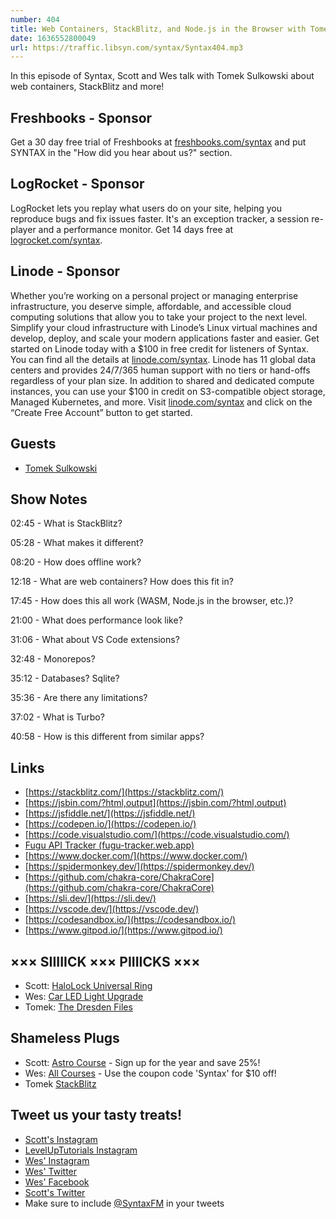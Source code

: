 ```yaml
---
number: 404
title: Web Containers, StackBlitz, and Node.js in the Browser with Tomek Sulkowski
date: 1636552800049
url: https://traffic.libsyn.com/syntax/Syntax404.mp3
---
```


In this episode of Syntax, Scott and Wes talk with Tomek Sulkowski about web containers, StackBlitz and more!

## Freshbooks - Sponsor
Get a 30 day free trial of Freshbooks at [freshbooks.com/syntax](https://freshbooks.com/syntax) and put SYNTAX in the "How did you hear about us?" section.

## LogRocket - Sponsor
LogRocket lets you replay what users do on your site, helping you reproduce bugs and fix issues faster. It's an exception tracker, a session re-player and a performance monitor. Get 14 days free at [logrocket.com/syntax](https://logrocket.com/syntax).

## Linode - Sponsor
Whether you’re working on a personal project or managing enterprise infrastructure, you deserve simple, affordable, and accessible cloud computing solutions that allow you to take your project to the next level. Simplify your cloud infrastructure with Linode’s Linux virtual machines and develop, deploy, and scale your modern applications faster and easier. Get started on Linode today with a $100 in free credit for listeners of Syntax. You can find all the details at [linode.com/syntax](https://linode.com/syntax). Linode has 11 global data centers and provides 24/7/365 human support with no tiers or hand-offs regardless of your plan size. In addition to shared and dedicated compute instances, you can use your $100 in credit on S3-compatible object storage, Managed Kubernetes, and more. Visit [linode.com/syntax](https://linode.com/syntax) and click on the “Create Free Account” button to get started.

## Guests
* [Tomek Sulkowski](https://twitter.com/sulco)

## Show Notes
02:45 - What is StackBlitz?

05:28 - What makes it different?

08:20 - How does offline work?

12:18 - What are web containers? How does this fit in? 

17:45 - How does this all work (WASM, Node.js in the browser, etc.)?

21:00 - What does performance look like?

31:06 - What about VS Code extensions? 

32:48 - Monorepos?

35:12 - Databases? Sqlite? 

35:36 - Are there any limitations? 

37:02 - What is Turbo?
  
40:58 - How is this different from similar apps?

## Links
* [https://stackblitz.com/](https://stackblitz.com/)
* [https://jsbin.com/?html,output](https://jsbin.com/?html,output)
* [https://jsfiddle.net/](https://jsfiddle.net/)
* [https://codepen.io/](https://codepen.io/)
* [https://code.visualstudio.com/](https://code.visualstudio.com/)
* [Fugu API Tracker (fugu-tracker.web.app)](https://fugu-tracker.web.app/)
* [https://www.docker.com/](https://www.docker.com/)
* [https://spidermonkey.dev/](https://spidermonkey.dev/)
* [https://github.com/chakra-core/ChakraCore](https://github.com/chakra-core/ChakraCore)
* [https://sli.dev/](https://sli.dev/)
* [https://vscode.dev/](https://vscode.dev/)
* [https://codesandbox.io/](https://codesandbox.io/)
* [https://www.gitpod.io/](https://www.gitpod.io/)

## ××× SIIIIICK ××× PIIIICKS ×××
* Scott: [HaloLock Universal Ring](https://amzn.to/3BfTuuF)
* Wes: [Car LED Light Upgrade](https://amzn.to/3GjtUZq) 
* Tomek: [The Dresden Files](https://amzn.to/3jCAL6F)

## Shameless Plugs
* Scott: [Astro Course](https://www.leveluptutorials.com/pro) - Sign up for the year and save 25%!
* Wes: [All Courses](https://wesbos.com/courses/) - Use the coupon code 'Syntax' for $10 off!
* Tomek [StackBlitz](https://twitter.com/stackblitz)

## Tweet us your tasty treats!
* [Scott's Instagram](https://www.instagram.com/stolinski/)
* [LevelUpTutorials Instagram](https://www.instagram.com/LevelUpTutorials/)
* [Wes' Instagram](https://www.instagram.com/wesbos/)
* [Wes' Twitter](https://twitter.com/wesbos)
* [Wes' Facebook](https://www.facebook.com/wesbos.developer)
* [Scott's Twitter](https://twitter.com/stolinski)
* Make sure to include [@SyntaxFM](https://twitter.com/SyntaxFM) in your tweets